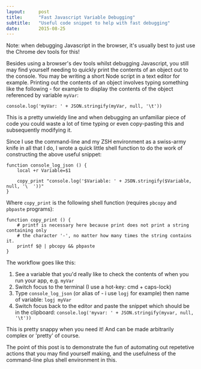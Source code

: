 ```yaml
---
layout:     post
title:      "Fast Javascript Variable Debugging"
subtitle:   "Useful code snippet to help with fast debugging"
date:       2015-08-25
---
```


Note: when debugging Javascript in the browser, it's usually best to just use the Chrome dev tools for this!

Besides using a browser's dev tools whilst debugging Javascript, you still may find yourself needing to quickly print
the contents of an object out to the console. You may be writing a short Node script in a text editor for example.
Printing out the contents of an object involves typing something like the following - for example to display the
contents of the object referenced by variable `myVar`:

<pre><code class="javascript">console.log('myVar: ' + JSON.stringify(myVar, null, '\t'))</code></pre>

This is a pretty unwieldy line and when debugging an unfamiliar piece of code you could waste a lot of time typing or even
copy-pasting this and subsequently modifying it.

Since I use the command-line and my ZSH environment as a swiss-army knife in all that I do, I
wrote a quick little shell function to do the work of constructing the above useful snippet:

<pre><code class="zsh">function console_log_json () {
	local +r Variable=$1
	
	copy_print "console.log('$Variable: ' + JSON.stringify($Variable, null, '\	'))"
}
</code></pre>

Where `copy_print` is the following shell function (requires `pbcopy` and `pbpaste` programs):

<pre><code class="zsh">function copy_print () {
	# printf is necessary here because print does not print a string containing only
	# the character '-', no matter how many times the string contains it.
	printf $@ | pbcopy && pbpaste
}
</code></pre>

The workflow goes like this:

1. See a variable that you'd really like to check the contents of when you run your app, e.g. `myVar`
2. Switch focus to the terminal (I use a hot-key: cmd + caps-lock)
3. Type `console_log_json` (or alias of - i use `logj` for example) then name of variable: `logj myVar`
4. Switch focus back to the editor and paste the snippet which should be in the clipboard: `console.log('myvar: ' + JSON.stringify(myvar, null, '\t'))`

This is pretty snappy when you need it! And can be made arbitrarily complex or 'pretty' of course.

The point of this post is to demonstrate the fun of automating out repetetive actions that you may find yourself making,
and the usefulness of the command-line plus shell environment in this.
